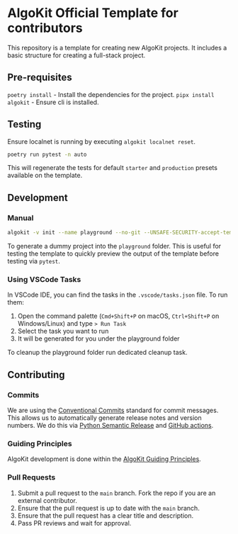 # AlgoKit Official Template for contributors

This repository is a template for creating new AlgoKit projects. It includes a basic structure for creating a full-stack project.

## Pre-requisites

`poetry install` - Install the dependencies for the project.
`pipx install algokit` - Ensure cli is installed.

## Testing

Ensure localnet is running by executing `algokit localnet reset`.

```bash
poetry run pytest -n auto
```

This will regenerate the tests for default `starter` and `production` presets available on the template.

## Development

### Manual

```bash
algokit -v init --name playground --no-git --UNSAFE-SECURITY-accept-template-url --template-url . --template-url-ref HEAD --no-bootstrap
```

To generate a dummy project into the `playground` folder. This is useful for testing the template to quickly preview the output of the template before testing via `pytest`.

### Using VSCode Tasks

In VSCode IDE, you can find the tasks in the `.vscode/tasks.json` file. To run them:

1. Open the command palette (`Cmd+Shift+P` on macOS, `Ctrl+Shift+P` on Windows/Linux) and type `> Run Task`
2. Select the task you want to run
3. It will be generated for you under the playground folder

To cleanup the playground folder run dedicated cleanup task.

## Contributing

### Commits

We are using the [Conventional Commits](https://www.conventionalcommits.org/en/v1.0.0/#summary) standard for commit messages. This allows us to automatically generate release notes and version numbers. We do this via [Python Semantic Release](https://python-semantic-release.readthedocs.io/en/latest/) and [GitHub actions](.github/workflows/cd.yaml).

### Guiding Principles

AlgoKit development is done within the [AlgoKit Guiding Principles](https://github.com/algorandfoundation/algokit-cli/blob/main/docs/algokit.md#guiding-principles).

### Pull Requests

1. Submit a pull request to the `main` branch. Fork the repo if you are an external contributor.
2. Ensure that the pull request is up to date with the `main` branch.
3. Ensure that the pull request has a clear title and description.
4. Pass PR reviews and wait for approval.
